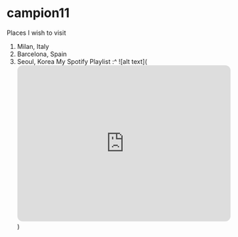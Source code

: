 # campion11
Places I wish to visit
1. Milan, Italy
2. Barcelona, Spain
3. Seoul, Korea
My Spotify Playlist :^
![alt text](<iframe style="border-radius:12px" src="https://open.spotify.com/embed/playlist/3bzEA2WzAmLYS1M9jb53UN?utm_source=generator" width="100%" height="352" frameBorder="0" allowfullscreen="" allow="autoplay; clipboard-write; encrypted-media; fullscreen; picture-in-picture" loading="lazy"></iframe>)
